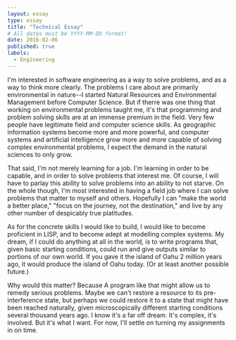 ```yaml
---
layout: essay
type: essay
title: "Technical Essay"
# All dates must be YYYY-MM-DD format!
date: 2016-02-06
published: true
labels:
  - Engineering
---
```


I'm interested in software engineering as a way to solve problems, and as a way to think more clearly. The problems I care about are primarily environmental in nature--I started Natural Resources and Environmental Management before Computer Science. But if therre was one thing that working on environmental problems taught me, it's that programming and problem solving skills are at an immense premium in the field. Very few people have legitimate field and computer science skills. As geographic information systems become more and more powerful, and computer systems and artificial intelligence grow more and more capable of solving complex environmental problems, I expect the demand in the natural sciences to only grow.

That said, I'm not merely learning for a job. I'm learning in order to be capable, and in order to solve problems that interest me. Of course, I will have to parlay this ability to solve problems into an ability to not starve. On the whole though, I'm most interested in having a field job where I can solve problems that matter to myself and others. Hopefully I can "make the world a better place," "focus on the journey, not the destination," and live by any other number of despicably true platitudes. 

As for the concrete skills I would like to build, I would like to become proficient in LISP, and to become adept at modelling complex systems. My dream, if I could do anything at all in the world, is to write programs that, given basic starting conditions, could run and give outputs similar to portions of our own world. If you gave it the island of Oahu 2 million years ago, it would produce the island of Oahu today. (Or at least another possible future.) 

Why would this matter? Because A program like that might allow us to remedy serious problems. Maybe we can't restore a resource to its pre-interference state, but perhaps we could restore it to a state that might have been reached naturally, given microscopically different starting conditions several thousand years ago.  I know it's a far off dream. It's complex, it's involved. But it's what I want. For now, I'll settle on turning my assignments in on time.
